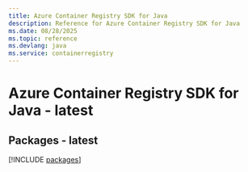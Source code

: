 ```yaml
---
title: Azure Container Registry SDK for Java
description: Reference for Azure Container Registry SDK for Java
ms.date: 08/28/2025
ms.topic: reference
ms.devlang: java
ms.service: containerregistry
---
```

# Azure Container Registry SDK for Java - latest
## Packages - latest
[!INCLUDE [packages](container-registry-index.md)]